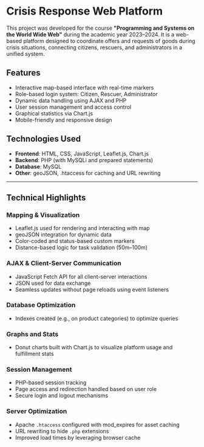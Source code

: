 # Crisis Response Web Platform
 
This project was developed for the course **"Programming and Systems on the World Wide Web"** during the academic year 2023–2024. It is a web-based platform designed to coordinate offers and requests of goods during crisis situations, connecting citizens, rescuers, and administrators in a unified system.

## Features

- Interactive map-based interface with real-time markers
- Role-based login system: Citizen, Rescuer, Administrator
- Dynamic data handling using AJAX and PHP
- User session management and access control
- Graphical statistics via Chart.js
- Mobile-friendly and responsive design

## Technologies Used

- **Frontend**: HTML, CSS, JavaScript, Leaflet.js, Chart.js
- **Backend**: PHP (with MySQLi and prepared statements)
- **Database**: MySQL
- **Other**: geoJSON, .htaccess for caching and URL rewriting

---

## Technical Highlights

### Mapping & Visualization

- Leaflet.js used for rendering and interacting with map
- geoJSON integration for dynamic data
- Color-coded and status-based custom markers
- Distance-based logic for task validation (50m–100m)

### AJAX & Client-Server Communication

- JavaScript Fetch API for all client-server interactions
- JSON used for data exchange
- Seamless updates without page reloads using event listeners

### Database Optimization

- Indexes created (e.g., on product categories) to optimize queries

### Graphs and Stats

- Donut charts built with Chart.js to visualize platform usage and fulfillment stats

### Session Management

- PHP-based session tracking
- Page access and redirection handled based on user role
- Secure login and logout mechanisms

### Server Optimization

- Apache `.htaccess` configured with mod_expires for asset caching
- URL rewriting to hide `.php` extensions
- Improved load times by leveraging browser cache
